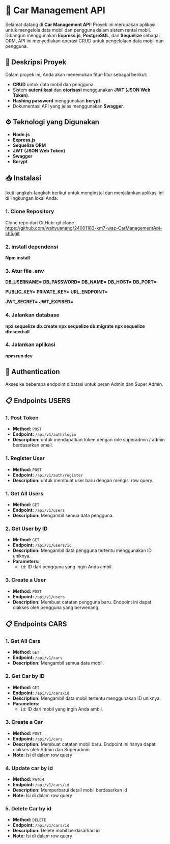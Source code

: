# 🚗 Car Management API

Selamat datang di **Car Management API**! Proyek ini merupakan aplikasi untuk mengelola data mobil dan pengguna dalam sistem rental mobil. Dibangun menggunakan **Express.js**, **PostgreSQL**, dan **Sequelize** sebagai ORM, API ini menyediakan operasi CRUD untuk pengelolaan data mobil dan pengguna.

## 🎯 Deskripsi Proyek

Dalam proyek ini, Anda akan menemukan fitur-fitur sebagai berikut:
- **CRUD** untuk data mobil dan pengguna.
- Sistem **autentikasi** dan **otorisasi** menggunakan **JWT (JSON Web Token)**.
- **Hashing password** menggunakan **bcrypt**.
- Dokumentasi API yang jelas menggunakan **Swagger**.

## ⚙️ Teknologi yang Digunakan

- **Node.js**
- **Express.js**
- **Sequelize ORM**
- **JWT (JSON Web Token)**
- **Swagger**
- **Bcrypt**

## 📥 Instalasi

Ikuti langkah-langkah berikut untuk menginstal dan menjalankan aplikasi ini di lingkungan lokal Anda:

### 1. Clone Repository
Clone repo dari GitHub: git clone https://github.com/wahyuanang/24001183-km7-waz-CarManagementApi-ch5.git

### 2. install dependensi
**Npm install**

### 3. Atur file .env
**DB_USERNAME=**
**DB_PASSWORD=**
**DB_NAME=**
**DB_HOST=**
**DB_PORT=**

**PUBLIC_KEY=**
**PRIVATE_KEY=**
**URL_ENDPOINT=**

**JWT_SECRET=**
**JWT_EXPIRED=**

### 4. Jalankan database
**npx sequelize db:create**
**npx sequelize db:migrate**
**npx sequelize db:seed:all**

### 4. Jalankan aplikasi
**npm run dev**


## 🔐 Authentication
Akses ke beberapa endpoint dibatasi untuk peran Admin dan Super Admin.

## 📋 Endpoints USERS

### 1. Post Token
- **Method:** `POST`
- **Endpoint:** `/api/v1/auth/login`
- **Description:** untuk mendapatkan token dengan role superadmin / admin berdasarkan email.

### 1. Register User
- **Method:** `POST`
- **Endpoint:** `/api/v1/auth/register`
- **Description:** untuk membuat user baru dengan mengisi row query.

### 1. Get All Users
- **Method:** `GET`
- **Endpoint:** `/api/v1/users`
- **Description:** Mengambil semua data pengguna.

### 2. Get User by ID
- **Method:** `GET`
- **Endpoint:** `/api/v1/users/id`
- **Description:** Mengambil data pengguna tertentu menggunakan ID uniknya.
- **Parameters:**
  - `id`: ID dari pengguna yang ingin Anda ambil.

### 3. Create a User
- **Method:** `POST`
- **Endpoint:** `/api/v1/users`
- **Description:** Membuat catatan pengguna baru. Endpoint ini dapat diakses oleh pengguna yang berwenang.


## 📋 Endpoints CARS

### 1. Get All Cars
- **Method:** `GET`
- **Endpoint:** `/api/v1/cars`
- **Description:** Mengambil semua data mobil.

### 2. Get Car by ID
- **Method:** `GET`
- **Endpoint:** `/api/v1/cars/id`
- **Description:** Mengambil data mobil tertentu menggunakan ID uniknya.
- **Parameters:**
  - `id`: ID dari mobil yang ingin Anda ambil.

### 3. Create a Car
- **Method:** `POST`
- **Endpoint:** `/api/v1/cars`
- **Description:** Membuat catatan mobil baru. Endpoint ini hanya dapat diakses oleh Admin dan Superadmin
- **Note:** Isi di dalam row query

### 4. Update car by id
- **Method:** `PATCH`
- **Endpoint:** `/api/v1/cars/id`
- **Description:** Memperbarui detail mobil berdasarkan id
- **Note:** Isi di dalam row query

### 5. Delete Car by id
- **Method:** `DELETE`
- **Endpoint:** `/api/v1/cars/id`
- **Description:** Delete mobil berdasarkan id 
- **Note:** Isi di dalam row query
